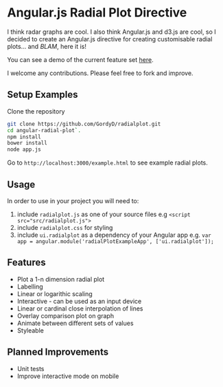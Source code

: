 Angular.js Radial Plot Directive
================================

I think radar graphs are cool. I also think Angular.js and d3.js are cool, so I decided to create an Angular.js directive for creating customisable radial plots... and *BLAM*, here it is!

You can see a demo of the current feature set [here](http://gordyd.github.io/).

I welcome any contributions. Please feel free to fork and improve.

Setup Examples
--------------

Clone the repository 

```bash
git clone https://github.com/GordyD/radialplot.git
cd angular-radial-plot`.
npm install
bower install
node app.js
```
Go to `http://localhost:3000/example.html` to see example radial plots.

Usage
-----

In order to use in your project you will need to:

1. include `radialplot.js` as one of your source files e.g `<script src="src/radialplot.js">`
2. include `radialplot.css` for styling
3. include `ui.radialplot` as a dependency of your Angular app e.g. `var app = angular.module('radialPlotExampleApp', ['ui.radialplot']);`

Features
--------
- Plot a 1-n dimension radial plot
- Labelling 
- Linear or logarithic scaling
- Interactive - can be used as an input device
- Linear or cardinal close interpolation of lines
- Overlay comparison plot on graph
- Animate between different sets of values
- Styleable
 
Planned Improvements
--------------------

- Unit tests 
- Improve interactive mode on mobile
